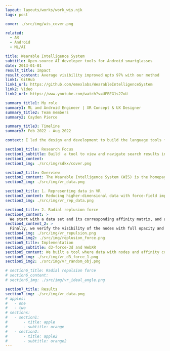```yaml
---
layout: layouts/works/work_wis.njk
tags: post

cover: ./src/img/wis_cover.png

related:
  - AR
  - Android
  - ML/AI

title: Wearable Intelligence System
subtitle: Open-source AI developer tools for Android smartglasses
date: 2013-01-01
result_title: Impact
result_content: Average visibility improved upto 97% with our method
link1: GitHub
link1_url: https://github.com/emexlabs/WearableIntelligenceSystem
link2: Video
link2_url: https://www.youtube.com/watch?v=UFBEG1s27uU

summary_title1: My role
summary1: ML and Android Engineer | XR Concept & UX Designer
summary_title2: Team members
summary2: Cayden Pierce

summary_title3: Timeline
summary3: Feb 2022 - Aug 2022

context: I led the design and development to build the language tools for the Wearable Intelligence System supporting 100+ Android smartglasses. The tools provided speech translation, object translation modules for the framework.

section1_title: Research Focus
section1_subtitle: Build  a tool to view and navigate search results in VR
section1_content:
section1_img: ./src/img/sdkx/cover.png

section2_title: Overview
section2_content: The Wearable Intelligence System (WIS) is the homepage for your smart glasses with a host of built-in apps, voice controls, always-available HUD information, an app launcher, and more. The WIS makes building smart glasses applications easy. There are a number of powerful and fashionable smart glasses being released (2022-24), and the WIS gives you an interface and apps to make those glasses useful. The WIS is like your phone's home screen or computer desktop combined with an intelligent assistant.
section2_img: ./src/img/vr_data.png

section3_title: 1. Representing data in VR
section3_content: Reducing higher-dimensional data with force-field implementation where force between nodes is scaled to their affinity. Multidimensional scaling is a visual representation of dissimilarities between sets of objects. The dissimilarities are quantitatively represented as distances. “Objects” can be faces, colour, map coordinates, political persuasion, or any kind of real or  conceptual stimuli.
section3_img: ./src/img/vr_rep_data.png

section4_title: 2. Radial replusion force
section4_content: >
  We start with a data set and its corresponding affinity matrix, and assign random initial position of points in 3D around the user and using physics simulation, let the points settle down on a local minima, according to their affinity. With plethora of data points around the user to look at,there are some ways in which this visualization can be improved. First of all, from the user’s viewpoint, when visualizing data points, points that are close by in the line of sight can intersect and result in an occluded vision, to solve this, we introduce new forces in the system, namely radial repulsion forces between the points that are close enough radially. Secondly, we designate points that are of higher importance as landmarks and reduce the opacity of points that are far enough and not landmarks.
section4_content_2: >
  Finally, we verify the visibility of the nodes with full opacity and use parameters such as spring stiffness of radial-repulsion forces and size of the nodes to remove minor occlusions. A new force was introduce to avoid object oclusions in VR. Users should be able to see all the data points clearly in space.
section4_img: ./src/img/vr_repulsion.png
section4_img2: ./src/img/replusion_force.png
section5_title: Implementation
section5_subtitle: d3-force-3d and WebXR
section5_content: We built a tool where data with nodes and affinity could be used to visualize in VR with maximum visibility. As it's built with WebXR, it is browser-based and supports multiple headsets.
section5_img: ./src/img/vr_d3_force_1.png
section5_img2: ./src/img/vr_random_obj.png

# section6_title: Radial repulsion force
# section6_content:
# section6_img: ./src/img/vr_ideal_angle.png

section7_title: Results
section7_img: ./src/img/vr_data.png
# apples:
#   - one
#   - two
# sections:
#   - section1:
#       - title: apple
#       - subtitle: orange
#   - section2:
#       - title: apple2
#       - subtitle: orange2
---
```

